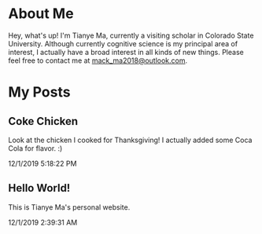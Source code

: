 # About Me
Hey, what's up! I'm Tianye Ma, currently a visiting scholar in Colorado State University. Although currently cognitive science is my principal area of interest, I actually have a broad interest in all kinds of new things. Please feel free to contact me at mack_ma2018@outlook.com.

# My Posts

## Coke Chicken
![]()  
Look at the chicken I cooked for Thanksgiving! I actually added some Coca Cola for flavor. :)  
  
12/1/2019 5:18:22 PM  

## Hello World!    
This is Tianye Ma's personal website.  
  
12/1/2019 2:39:31 AM  


